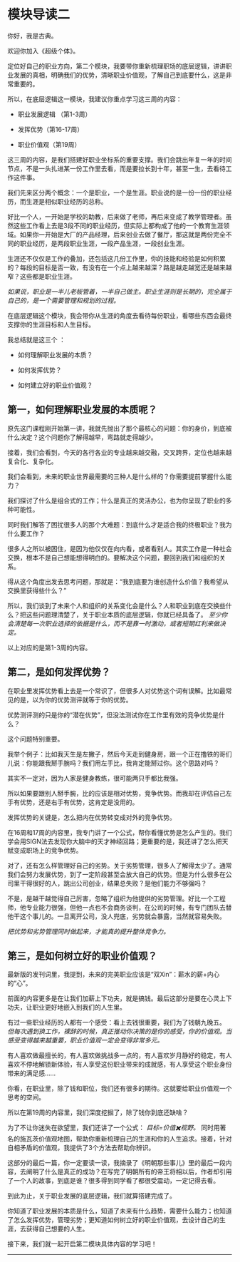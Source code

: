 # 模块导读二

你好，我是古典。

欢迎你加入《超级个体》。

定位好自己的职业方向，第二个模块，我要带你重新梳理职场的底层逻辑，讲讲职业发展的真相，明确我们的优势，清晰职业价值观，了解自己到底要什么，这是非常重要的。

所以，在底层逻辑这一模块，我建议你重点学习这三周的内容：

* 职业发展逻辑 （第1-3周）

* 发挥优势（第16-17周）

* 职业价值观（第19周）

这三周的内容，是我们搭建好职业坐标系的重要支撑。我们会跳出年复一年的时间节点，不是一头扎进某一份工作里去看，而是要拉长到十年，甚至一生，去看待工作这件事。

我们先来区分两个概念：一个是职业，一个是生涯。职业说的是一份一份的职业经历，而生涯是相似职业经历的总称。

好比一个人，一开始是学校的助教，后来做了老师，再后来变成了教学管理者。虽然这些工作看上去是3段不同的职业经历，但实际上都构成了他的一个教育生涯领域。如果你一开始是大厂的产品经理，后来创业去做了餐厅，那这就是两份完全不同的职业经历，是两段职业生涯，一段产品生涯，一段创业生涯。

生涯还不仅仅是工作的叠加，还包括这几份工作里，你的技能和经验是如何积累的？每段的目标是否一致，有没有在一个点上越来越深？路是越走越宽还是越来越窄？这些都是职业生涯。

 *如果说，职业是一半儿老板管着，一半自己做主。职业生涯则是长期的，完全属于自己的，是一个需要管理和规划的过程。*

在底层逻辑这个模块，我会带你从生涯的角度去看待每份职业，看哪些东西会最终支撑你的生涯目标和人生目标。

我总结就是这三个 ：

* 如何理解职业发展的本质？

* 如何发挥优势？

* 如何建立好的职业价值观？

## 第一，如何理解职业发展的本质呢？

原先这门课程刚开始第一讲，我就先抛出了那个最核心的问题：你的身价，到底被什么决定？这个问题你了解得越早，弯路就走得越少。

接着，我们会看到，今天的各行各业的专业越来越交融，交叉跨界，定位也越来越复合化、复杂化。

我们会看到，未来的职业世界最需要的三种人是什么样的？你需要提前掌握什么能力？

我们探讨了什么是组合式的工作；什么是真正的灵活办公，也为你呈现了职业的多种可能性。

同时我们解答了困扰很多人的那个大难题：到底什么才是适合我的终极职业？我为什么要工作？

很多人之所以被困住，是因为他仅仅在向内看，或者看别人。其实工作是一种社会交换，根本不是自己想能想得明白的。要解决这个问题，要回到我们和组织的关系。

得从这个角度出发去思考问题，那就是：“我到底要为谁创造什么价值？我希望从交换里获得些什么？”

所以，我们谈到了未来个人和组织的关系变化会是什么？人和职业到底在交换些什么？把这些问题理清楚了，关于职业本质的底层逻辑，你就已经具备了。 *至少你会清楚每一次职业选择的依据是什么，而不是靠一时激动，或者短期红利来做决定。*

以上对应的是第1-3周的内容。

## 第二，是如何发挥优势？

在职业里发挥优势看上去是一个常识了，但很多人对优势这个词有误解。比如最常见的是，以为你的优势测评就等于你的优势。

优势测评测的只是你的“潜在优势”，但没法测试你在工作里有效的竞争优势是什么？

这个问题特别重要。

我举个例子：比如我天生是左撇子，然后今天走到健身房，跟一个正在撸铁的哥们儿说：你能跟我掰手腕吗？我们用左手比，我肯定能掰过你。这个思路对吗？

其实不一定对，因为人家是健身教练，很可能两只手都比我强。

所以如果要跟别人掰手腕，比的应该是相对优势，竞争优势。而我却在评估自己左手有优势，还是右手有优势，这肯定是没用的。

发挥优势的关键是，怎么把内在优势转变成对外的竞争优势。

在16周和17周的内容里，我专门讲了一个公式，帮你看懂优势是怎么产生的。我们学会用SIGN法去发现你大脑中的天才神经回路；更重要的是，我还讲了怎么把天赋变成职场上的竞争优势。

对了，还有怎么样管理好自己的劣势。关于劣势管理，很多人了解得太少了。通常我们会努力发展优势，到了一定阶段甚至会放大自己的优势。但是为什么很多在公司里干得很好的人，跳出公司创业，结果总失败？是他们能力不够强吗？

不是，是越干越觉得自己厉害，忽略了组织为他提供的劣势管理。好比一个工程师，他专业能力很强，但他一点也不会商务谈判，在公司的时候，有专门团队去替他干这个事儿的。一旦离开公司，没人兜底，劣势就会暴露，当然就容易失败。

 *把优势和劣势管理同时做起来，才能真的提升整体竞争力。*

## 第三，是如何树立好的职业价值观？

最新版的发刊词里，我提到，未来的完美职业应该是“双Xin”：薪水的薪+内心的“心”。

前面的内容更多是在让我们加薪上下功夫，就是搞钱。最后这部分是要在心灵上下功夫，让职业更好地嵌入到我们的人生里。

有过一些职业经历的人都有一个感受：看上去钱很重要，我们为了钱朝九晚五。 *但每次遇到换工作，裸辞的时候，真正推动你决策的是你的感受，你的价值观。当感受变得越来越重要，职业价值观一定会变得非常多元。*

有人喜欢做最擅长的，有人喜欢做挑战多一点的，有人喜欢岁月静好的稳定，有人喜欢不停地解锁新体验，有人享受这份职业带来的成就感，有人享受这个职业身份带来的满足感……

你看，在职业里，除了钱和职位，我们还有很多的期待。这就要给职业价值观一个思考的空间。

所以在第19周的内容里，我们深度挖掘了，除了钱你到底还缺啥？

为了不让你迷失在欲望里，我们还讲了一个公式： *目标=价值✖️视野。* 同时用著名的施瓦茨价值观地图，帮助你重新梳理自己的生涯和你的人生追求。接着，针对自相矛盾的价值观，我提供了3个方法去帮助你辨识。

这部分的最后一篇，你一定要读一读，我摘录了《明朝那些事儿》里的最后一段内容，去阐明了什么是真正的成功？在写完了明朝所有的帝王将相以后，作者却引用了一个人的故事，到底是谁？很多得到同学看了都很受震动，一定记得去看。

到此为止，关于职业发展的底层逻辑，我们就算搭建完成了。

你知道了职业发展的本质是什么，知道了未来有什么趋势，需要什么能力；也知道了怎么发挥优势，管理劣势；更知道如何树立好的职业价值观，去设计自己的生涯，去获得自己想要的人生。

接下来，我们就一起开启第二模块具体内容的学习吧！

---
